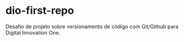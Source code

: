 # dio-first-repo
Desafio de projeto sobre versionamento de código com Git/Github para Digital Innovation One.
